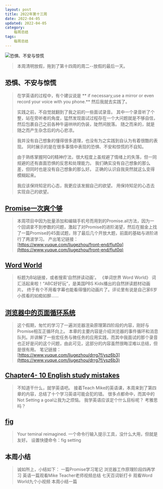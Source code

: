 ```yaml
---
layout: post
title: 2022年第十三周
date: 2022-04-05
updated: 2022-04-05
category:
    每周总结
tags:
    每周总结
---
```

![恐惧、不安与惊慌](https://cdn.jsdelivr.net/gh/liugezhou/image@master/img/202213.7d03fc25tew0.webp)
<!--more-->
> 本周清明放假，拖到了第十四周的周二--放假的最后一天。

## 恐惧、不安与惊慌
> 在学英语的过程中，有个建议说是
> ** if necessary,use a mirror or even record your voice with you phone.**
> 然后我就去实践了。
> 
>  实践之前，不自觉就翻到了我之前的一些面试录音。
>  其中一个录音听了个整，站在旁听者的角度，猛然发现面试过程存在一个大问题就是不够自信，然后包裹自己之前各种牛逼哄哄的伪装，陡然间脱落。
> 随之而来的，就是随之而产生杂念后的内心悲凉。
<!--more -->
> 
> 我并没有自己想象的懂得很多道理，也没有为之实践到自认为有着很酷的表现。
> 同时展示的是在很多事情中表现的恐惧、不安和惊慌的不自知。
> 
> 由于熟练掌握阿Q的精神疗法，很大程度上虽规避了情绪上的失落，但一同规避的还有直面恐惧的反思和处理能力。
> 我们确实没有自己想象的那么差，但同时也是没有自己想象的那么好。
> 正确的认识自我突然就这么变得模糊起来。
> 
> 我应该保持知足的心态，我更应该发掘自己的欲望。
> 用保持知足的心态去实现自己的欲望。

## [Promise一次爽个够](https://www.yuque.com/liugezhou/front-end/fiut0q)
> 本周项目中因为批量添加和编辑手机号而用到的Promise.all方法，因为一个回调拿不到参数的问题，激起了对Promise的进阶渴望，然后在掘金上找了一篇Promise的45面试题，除了最后几个开放大题，前面的基础与进阶进行了两波学习。
> 产出笔记链接：[https://www.yuque.com/liugezhou/front-end/fiut0q](https://www.yuque.com/liugezhou/front-end/fiut0q)

## [Word World](https://www.bilibili.com/video/BV1864y1r7AS?p=1)
> 标题为B站链接，或者搜索‘自然拼读动画’。
> 《单词世界 Word World》 词汇活起来啦！“ABC好好玩”，是美国PBS Kids播出的自然拼读题材动画片。
> 终于有个不用看字幕也能看得懂的动画片了。评论里有说是自己家6岁小孩看的如痴如醉......

## [浏览器中的页面循环系统](https://www.yuque.com/liugezhou/drrg7f/ysz6b3)
> 这个假期，匆忙的学习了一遍浏览器渲染原理第四阶段的内容，刚好与Promise相互正循环向上。
> 本章的主要内容是介绍浏览器的事件循环和消息队列。并讲解了一些宏任务与微任务的应用实践，而其中我面试的那个录音也正好是问的这个问题，由此可见，这部分的内容虽然很晦涩难以总结，但是很有用。
> 笔记链接：[https://www.yuque.com/liugezhou/drrg7f/ysz6b3](https://www.yuque.com/liugezhou/drrg7f/ysz6b3)

## [**Chapter4- 10 English study mistakes**](https://www.yuque.com/liugezhou/daipp3/bzsi59)
> 不知道干什么，就学英语吧。
> 接着Teach Mike的英语课，本周来到了第四章的内容，总结了十个学习英语可能会犯的错。
> 很多点都命中，而其中的Not Setting a goal让我为之烦恼。
> 我学英语应该定个什么目标呢？
> 考雅思吗？

## [fig](https://fig.io/)
> Your teminal reimagined.
> 一个命令行输入提示工具，没什么大用，但就是友好。
> 设置快捷命令：fig setting

## 本周小结
> 诚如所上，小结如下：
> 一篇Promise学习笔记
> 浏览器工作原理阶段四再学习
> 英语一篇观看Mike Teacher老师视频总结
> 七天百词斩打卡
> 观看Word World九个小视频
> 本周小结一篇


